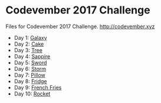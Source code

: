 # Codevember 2017 Challenge
Files for Codevember 2017 Challenge. http://codevember.xyz

- Day 1: [Galaxy](https://codepen.io/digilou/pen/EbVEdP)
- Day 2: [Cake](https://codepen.io/digilou/pen/rYOZqw)
- Day 3: [Tree](https://codepen.io/digilou/pen/WXrJrP)
- Day 4: [Sappire](https://codepen.io/digilou/pen/yPORvg/)
- Day 5: [Sword](https://codepen.io/digilou/pen/zPBOQj)
- Day 6: [Storm](https://codepen.io/digilou/pen/EbydVN)
- Day 7: [Pillow](https://codepen.io/digilou/pen/YEGqRJ)
- Day 8: [Fridge](https://codepen.io/digilou/pen/jaVEde)
- Day 9: [French Fries](https://codepen.io/digilou/pen/MObMWK/)
- Day 10: [Rocket](https://codepen.io/digilou/pen/jayRdY)

